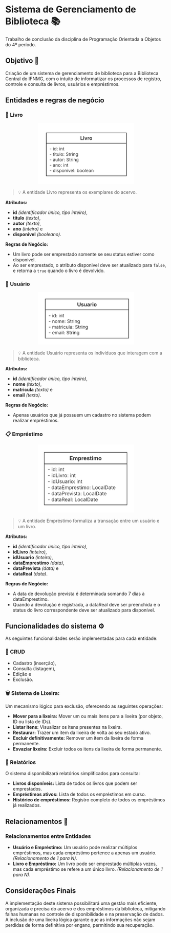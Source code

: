# Sistema de Gerenciamento de Biblioteca 📚
Trabalho de conclusão da disciplina de Programação Orientada a Objetos do 4º período.

## Objetivo 🎯
Criação de um sistema de gerenciamento de biblioteca para a Biblioteca Central do IFNMG, com o intuito de informatizar os processos de registro, controle e consulta de livros, usuários e empréstimos.

## Entidades e regras de negócio
### 📙 Livro

<p align="center">
  <img src="images/Livro_UML.png" alt="Diagrama UML da entidade Livro" width="300">
</p>

> 💡 A entidade Livro representa os exemplares do acervo.

**Atributos:** 
- **id** _(identificador único, tipo inteiro)_, 
- **titulo** _(texto)_, 
- **autor** _(texto)_, 
- **ano** _(inteiro)_ e 
- **disponivel** _(booleano)_.

**Regras de Negócio:** 
- Um livro pode ser emprestado somente se seu status estiver como disponivel. 
- Ao ser emprestado, o atributo disponivel deve ser atualizado para ```false```, e retorna a ```true``` quando o livro é devolvido.


### 👤 Usuário

<p align="center">
  <img src="images/Usuario_UML.png" alt="Diagrama UML da entidade Livro" width="300">
</p>

> 💡 A entidade Usuário representa os indivíduos que interagem com a biblioteca.

**Atributos:** 
- **id** _(identificador único, tipo inteiro)_, 
- **nome** _(texto)_, 
- **matricula** _(texto)_ e 
- **email** _(texto)_.

**Regras de Negócio:** 
- Apenas usuários que já possuem um cadastro no sistema podem realizar empréstimos.


### 📋 Empréstimo

<p align="center">
  <img src="images/Emprestimo_UML.png" alt="Diagrama UML da entidade Livro" width="300">
</p>
 
> 💡 A entidade Empréstimo formaliza a transação entre um usuário e um livro.

**Atributos:** 
- **id** _(identificador único, tipo inteiro)_, 
- **idLivro** _(inteiro)_, 
- **idUsuario** _(inteiro)_, 
- **dataEmprestimo** _(data)_, 
- **dataPrevista** _(data)_ e 
- **dataReal** _(data)_.

**Regras de Negócio:**
- A data de devolução prevista é determinada somando 7 dias à dataEmprestimo.
- Quando a devolução é registrada, a dataReal deve ser preenchida e o status do livro correspondente deve ser atualizado para disponível.

## Funcionalidades do sistema ⚙️
As seguintes funcionalidades serão implementadas para cada entidade:
### 💾 CRUD
- Cadastro (inserção), 
- Consulta (listagem), 
- Edição e 
- Exclusão. 

### 🗑️ Sistema de Lixeira:
Um mecanismo lógico para exclusão, oferecendo as seguintes operações:
- **Mover para a lixeira:** Mover um ou mais itens para a lixeira (por objeto, ID ou lista de IDs).
- **Listar itens:** Visualizar os itens presentes na lixeira.
- **Restaurar:** Trazer um item da lixeira de volta ao seu estado ativo.
- **Excluir definitivamente:** Remover um item da lixeira de forma permanente.
- **Esvaziar lixeira:** Excluir todos os itens da lixeira de forma permanente.


### 📝 Relatórios
O sistema disponibilizará relatórios simplificados para consulta:
- **Livros disponíveis:** Lista de todos os livros que podem ser emprestados.
- **Empréstimos ativos:** Lista de todos os empréstimos em curso.
- **Histórico de empréstimos:** Registro completo de todos os empréstimos já realizados.


## Relacionamentos 🔁
### Relacionamentos entre Entidades
- **Usuário e Empréstimo:** Um usuário pode realizar múltiplos empréstimos, mas cada empréstimo pertence a apenas um usuário. _(Relacionamento de 1 para N)_.
- **Livro e Empréstimo:** Um livro pode ser emprestado múltiplas vezes, mas cada empréstimo se refere a um único livro. _(Relacionamento de 1 para N)_.


## Considerações Finais
A implementação deste sistema possibilitará uma gestão mais eficiente, organizada e precisa do acervo e dos empréstimos da biblioteca, mitigando falhas humanas no controle de disponibilidade e na preservação de dados. A inclusão de uma lixeira lógica garante que as informações não sejam perdidas de forma definitiva por engano, permitindo sua recuperação.
